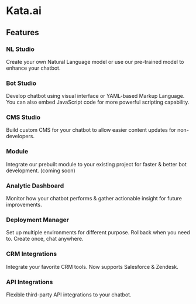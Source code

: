 # Kata.ai

## Features

### NL Studio

Create your own Natural Language model or use our pre-trained model to enhance your chatbot.

### Bot Studio

Develop chatbot using visual interface or YAML-based Markup Language. You can also embed JavaScript code for more powerful scripting capability.

### CMS Studio

Build custom CMS for your chatbot to allow easier content updates for non-developers.

### Module

Integrate our prebuilt module to your existing project for faster & better bot development. (coming soon)

### Analytic Dashboard

Monitor how your chatbot performs & gather actionable insight for future improvements.

### Deployment Manager

Set up multiple environments for different purpose. Rollback when you need to. Create once, chat anywhere.

### CRM Integrations

Integrate your favorite CRM tools. Now supports Salesforce & Zendesk.

### API Integrations

Flexible third-party API integrations to your chatbot.
